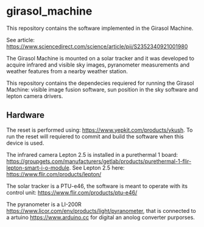 # girasol_machine

This repository contains the software implemented in the Girasol Machine.

See article: https://www.sciencedirect.com/science/article/pii/S2352340921001980

The Girasol Machine is mounted on a solar tracker and it was developed to acquire infrared and visible sky images, pyranometer measurements and weather features from a nearby weather station.

This repository contains the dependecies requiered for running the Girasol Machine: visible image fusion software, sun position in the sky software and lepton camera drivers.

## Hardware

The reset is performed using: https://www.yepkit.com/products/ykush.
To run the reset will requiered to commit and build the software when this device is used.

The infrared camera Lepton 2.5 is installed in a purethermal 1 board: https://groupgets.com/manufacturers/getlab/products/purethermal-1-flir-lepton-smart-i-o-module. See Lepton 2.5 here: https://www.flir.com/products/lepton/

The solar tracker is a PTU-e46, the software is meant to operate with its control unit: https://www.flir.com/products/ptu-e46/

The pyranometer is a LI-200R https://www.licor.com/env/products/light/pyranometer, that is connected to a artuino https://www.arduino.cc for digital an anolog converter purporses.
